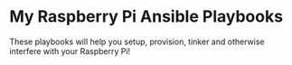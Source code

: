 # My Raspberry Pi Ansible Playbooks #

These playbooks will help you setup, provision, tinker and otherwise interfere with your Raspberry Pi!

